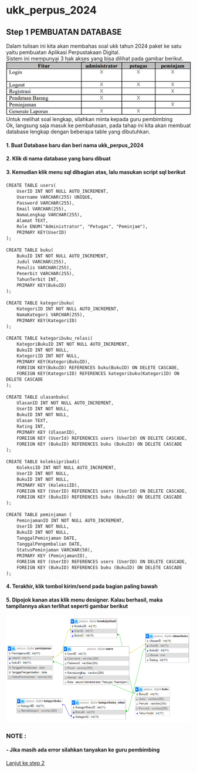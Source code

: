 # ukk_perpus_2024
## Step 1 PEMBUATAN DATABASE
Dalam tulisan ini kita akan membahas soal ukk tahun 2024 paket ke satu yaitu pembuatan Aplikasi Perpustakaan Digital.<br>
Sistem ini mempunyai 3 hak akses yang bisa dilihat pada gambar berikut.<br>
![Alt text](https://github.com/irawankilmer/ukk_perpus_2024/blob/main/img/Role.PNG) <br>
Untuk melihat soal lengkap, silahkan minta kepada guru pembimbing<br>
Ok, langsung saja masuk ke pembahasan, pada tahap ini kita akan membuat database lengkap dengan beberapa table yang dibutuhkan.

#### 1. Buat Database baru dan beri nama ukk_perpus_2024
#### 2. Klik di nama database yang baru dibuat
#### 3. Kemudian klik menu sql dibagian atas, lalu masukan script sql berikut
```
CREATE TABLE users(
    UserID INT NOT NULL AUTO_INCREMENT,
    Username VARCHAR(255) UNIQUE,
    Password VARCHAR(255),
    Email VARCHAR(255),
    NamaLengkap VARCHAR(255),
    Alamat TEXT,
    Role ENUM("Administrator", "Petugas", "Peminjam"),
    PRIMARY KEY(UserID)
);

CREATE TABLE buku(
    BukuID INT NOT NULL AUTO_INCREMENT,
    Judul VARCHAR(255),
    Penulis VARCHAR(255),
    Penerbit VARCHAR(255),
    TahunTerbit INT,
    PRIMARY KEY(BukuID)
);

CREATE TABLE kategoribuku(
    KategoriID INT NOT NULL AUTO_INCREMENT,
    NamaKategori VARCHAR(255),
    PRIMARY KEY(KategoriID)
);

CREATE TABLE kategoribuku_relasi(
    KategoriBukuID INT NOT NULL AUTO_INCREMENT,
    BukuID INT NOT NULL,
    KategoriID INT NOT NULL,
    PRIMARY KEY(KategoriBukuID),
    FOREIGN KEY(BukuID) REFERENCES buku(BukuID) ON DELETE CASCADE,
    FOREIGN KEY(KategoriID) REFERENCES kategoribuku(KategoriID) ON DELETE CASCADE
);

CREATE TABLE ulasanbuku(
    UlasanID INT NOT NULL AUTO_INCREMENT,
    UserID INT NOT NULL,
    BukuID INT NOT NULL,
    Ulasan TEXT,
    Rating INT,
    PRIMARY KEY (UlasanID),
    FOREIGN KEY (UserId) REFERENCES users (UserId) ON DELETE CASCADE,
    FOREIGN KEY (BukuID) REFERENCES buku (BukuID) ON DELETE CASCADE
);

CREATE TABLE koleksipribadi(
    KoleksiID INT NOT NULL AUTO_INCREMENT,
    UserID INT NOT NULL,
    BukuID INT NOT NULL,
    PRIMARY KEY (KoleksiID),
    FOREIGN KEY (UserID) REFERENCES users (UserId) ON DELETE CASCADE,
    FOREIGN KEY (BukuID) REFERENCES buku (BukuID) ON DELETE CASCADE
);

CREATE TABLE peminjaman (
    PeminjamanID INT NOT NULL AUTO_INCREMENT,
    UserID INT NOT NULL,
    BukuID INT NOT NULL,
    TanggalPeminjaman DATE,
    TanggalPengembalian DATE,
    StatusPeminjaman VARCHAR(50),
    PRIMARY KEY (PeminjamanID),
    FOREIGN KEY (UserID) REFERENCES users (UserID) ON DELETE CASCADE,
    FOREIGN KEY (BukuID) REFERENCES buku (BukuID) ON DELETE CASCADE
);
```

#### 4. Terakhir, klik tombol kirim/send pada bagian paling bawah
#### 5. Dipojok kanan atas klik menu designer. Kalau berhasil, maka tampilannya akan terlihat seperti gambar berikut

![Alt text](https://github.com/irawankilmer/ukk_perpus_2024/blob/main/img/database%20design.PNG)

### NOTE :
#### - Jika masih ada error silahkan tanyakan ke guru pembimbing
[Lanjut ke step 2](https://github.com/irawankilmer/ukk_perpus_2024/tree/step-2)
